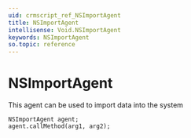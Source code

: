 ```yaml
---
uid: crmscript_ref_NSImportAgent
title: NSImportAgent
intellisense: Void.NSImportAgent
keywords: NSImportAgent
so.topic: reference
---
```


# NSImportAgent

This agent can be used to import data into the system

```crmscript
NSImportAgent agent;
agent.callMethod(arg1, arg2);
```
